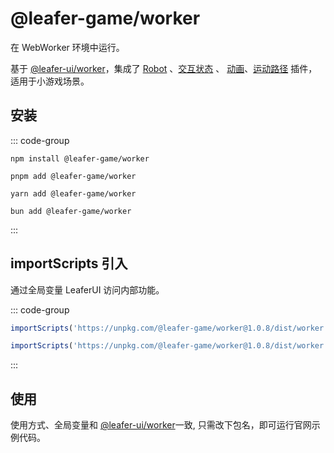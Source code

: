 # @leafer-game/worker

在 WebWorker 环境中运行。

基于 [@leafer-ui/worker](/guide/install/ui/worker/start.md)，集成了 [Robot](/plugin/in/robot/) 、[交互状态](/plugin/in/state/) 、 [动画](/plugin/in/animate/)、[运动路径](/plugin/in/motion-path/) 插件，适用于小游戏场景。

## 安装

::: code-group

```sh[npm]
npm install @leafer-game/worker
```

```sh[pnpm]
pnpm add @leafer-game/worker
```

```sh[yarn]
yarn add @leafer-game/worker
```

```sh[bun]
bun add @leafer-game/worker
```

:::

## importScripts 引入

通过全局变量 LeaferUI 访问内部功能。

::: code-group

```js [worker.min.js]
importScripts('https://unpkg.com/@leafer-game/worker@1.0.8/dist/worker.min.js')
```

```js [worker.js]
importScripts('https://unpkg.com/@leafer-game/worker@1.0.8/dist/worker.js')
```

:::

## 使用

使用方式、全局变量和 [@leafer-ui/worker](/guide/install/ui/worker/start.md)一致, 只需改下包名，即可运行官网示例代码。

